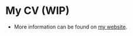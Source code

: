 # My CV (WIP)


<!-- - My CV can be downloaded [**from here**](dominiquemakowski.github.io/cv/). -->
- More information can be found on [my website](https://dominiquemakowski.github.io).

